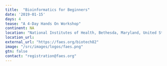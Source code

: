 ```yaml
---
title:  "Bioinformatics for Beginners"
date: '2019-01-15'
days: 4
tease: "A 4-Day Hands On Workshop" 
continent: NA
location: "National Institutes of Health, Bethesda, Maryland, United States"
location_url:
external_url: "https://faes.org/biotech82"
image: "/src/images/logos/faes.png"
gtn: false
contact: "registration@faes.org"
---
```

